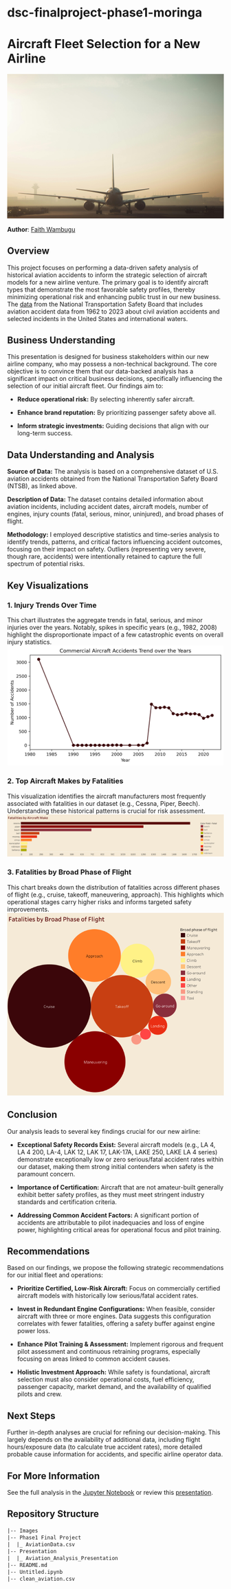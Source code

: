 # dsc-finalproject-phase1-moringa

# Aircraft Fleet Selection for a New Airline
![Aircraft](Images/pexels-mtyutina-249581.jpg)

**Author**: [Faith Wambugu](mailto:faithwmbg@gmail.com)

## Overview

This project focuses on performing a data-driven safety analysis of historical aviation accidents to inform the strategic selection of aircraft models for a new airline venture. The primary goal is to identify aircraft types that demonstrate the most favorable safety profiles, thereby minimizing operational risk and enhancing public trust in our new business.
The [data](https://www.kaggle.com/datasets/khsamaha/aviation-accident-database-synopses/data) from the National Transportation Safety Board that includes aviation accident data from 1962 to 2023 about civil aviation accidents and selected incidents in the United States and international waters.

## Business Understanding

This presentation is designed for business stakeholders within our new airline company, who may possess a non-technical background. The core objective is to convince them that our data-backed analysis has a significant impact on critical business decisions, specifically influencing the selection of our initial aircraft fleet. Our findings aim to:

- **Reduce operational risk:** By selecting inherently safer aircraft.

- **Enhance brand reputation:** By prioritizing passenger safety above all.

- **Inform strategic investments:** Guiding decisions that align with our long-term success.

## Data Understanding and Analysis

**Source of Data:** The analysis is based on a comprehensive dataset of U.S. aviation accidents obtained from the National Transportation Safety Board (NTSB), as linked above.

**Description of Data:** The dataset contains detailed information about aviation incidents, including accident dates, aircraft models, number of engines, injury counts (fatal, serious, minor, uninjured), and broad phases of flight.

**Methodology:** I employed descriptive statistics and time-series analysis to identify trends, patterns, and critical factors influencing accident outcomes, focusing on their impact on safety. Outliers (representing very severe, though rare, accidents) were intentionally retained to capture the full spectrum of potential risks.

## Key Visualizations

### 1. Injury Trends Over Time

This chart illustrates the aggregate trends in fatal, serious, and minor injuries over the years. Notably, spikes in specific years (e.g., 1982, 2008) highlight the disproportionate impact of a few catastrophic events on overall injury statistics.
![Line graph showing total fatal, serious, and minor aviation injuries by year](Images/accident_trend.png)

### 2. Top Aircraft Makes by Fatalities
This visualization identifies the aircraft manufacturers most frequently associated with fatalities in our dataset (e.g., Cessna, Piper, Beech). Understanding these historical patterns is crucial for risk assessment.
![Bar chart showing top 10 aircraft makes by total fatalities](Images/Fatalities%20by%20Aircraft%20Make.png)

### 3. Fatalities by Broad Phase of Flight
This chart breaks down the distribution of fatalities across different phases of flight (e.g., cruise, takeoff, maneuvering, approach). This highlights which operational stages carry higher risks and informs targeted safety improvements.
![Bubble chart showing fatalities by broad phase of flight](Images/Fatalities%20by%20Broad%20Phase%20of%20Flight.png)

## Conclusion

Our analysis leads to several key findings crucial for our new airline:

- **Exceptional Safety Records Exist:** Several aircraft models (e.g., LA 4, LA 4 200, LA-4, LAK 12, LAK 17, LAK-17A, LAKE 250, LAKE LA 4 series) demonstrate exceptionally low or zero serious/fatal accident rates within our dataset, making them strong initial contenders when safety is the paramount concern.

- **Importance of Certification:** Aircraft that are not amateur-built generally exhibit better safety profiles, as they must meet stringent industry standards and certification criteria.

- **Addressing Common Accident Factors:** A significant portion of accidents are attributable to pilot inadequacies and loss of engine power, highlighting critical areas for operational focus and pilot training.

## Recommendations

Based on our findings, we propose the following strategic recommendations for our initial fleet and operations:

- **Prioritize Certified, Low-Risk Aircraft:** Focus on commercially certified aircraft models with historically low serious/fatal accident rates.

- **Invest in Redundant Engine Configurations:** When feasible, consider aircraft with three or more engines. Data suggests this configuration correlates with fewer fatalities, offering a safety buffer against engine power loss.

- **Enhance Pilot Training & Assessment:** Implement rigorous and frequent pilot assessment and continuous retraining programs, especially focusing on areas linked to common accident causes.

- **Holistic Investment Approach:** While safety is foundational, aircraft selection must also consider operational costs, fuel efficiency, passenger capacity, market demand, and the availability of qualified pilots and crew.

## Next Steps

Further in-depth analyses are crucial for refining our decision-making. This largely depends on the availability of additional data, including flight hours/exposure data (to calculate true accident rates), more detailed probable cause information for accidents, and specific airline operator data.

## For More Information

See the full analysis in the [Jupyter Notebook](Untitled.ipynb) or review this [presentation](Presentation/Aviation_Analysis_Presentation.pdf).

## Repository Structure

```
|-- Images
|-- Phase1 Final Project
|  |_ AviationData.csv
|-- Presentation
|  |_ Aviation_Analysis_Presentation
|-- README.md
|-- Untitled.ipynb
|-- clean_aviation.csv

```



